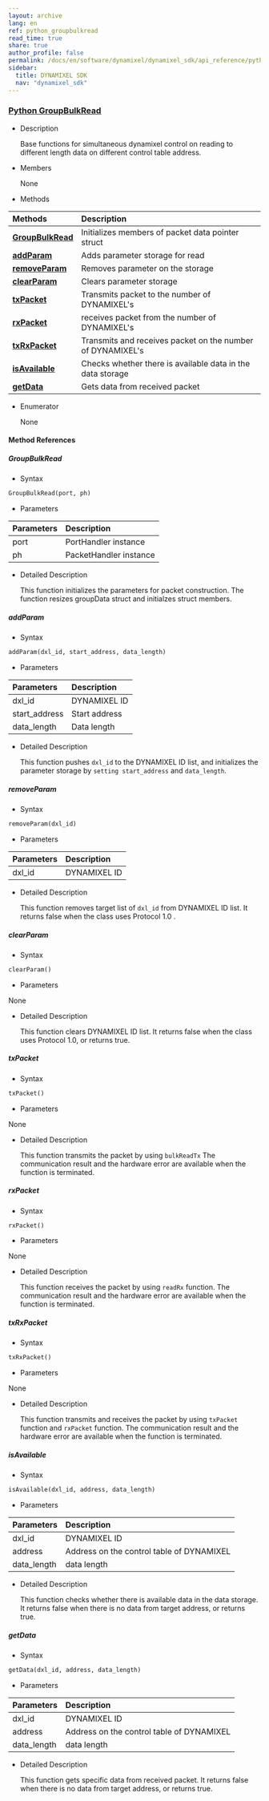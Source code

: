 ```yaml
---
layout: archive
lang: en
ref: python_groupbulkread
read_time: true
share: true
author_profile: false
permalink: /docs/en/software/dynamixel/dynamixel_sdk/api_reference/python/python_groupbulkread/
sidebar:
  title: DYNAMIXEL SDK
  nav: "dynamixel_sdk"
---
```


<style>body {counter-reset: h1 6 !important;}</style>
<div style="counter-reset: h2 4"></div>
<div style="counter-reset: h3 5"></div>

<!--[dummy Header 1]>
  <h1 id="api-reference"><a href="#api-reference">API Reference</a></h1>
  <h2 id="python"><a href="#python">Python</a></h2>
<![end dummy Header 1]-->

### [Python GroupBulkRead](#python-groupbulkread)

- Description

  Base functions for simultaneous dynamixel control on reading to different length data on different control table address.

- Members

  None

- Methods

| Methods                                                   | Description                                                |
|:----------------------------------------------------------|:-----------------------------------------------------------|
| **[GroupBulkRead](#groupbulkread)**                       | Initializes members of packet data pointer struct          |
| **[addParam](#addparam)**                                 | Adds parameter storage for read                            |
| **[removeParam](#removeparam)**                           | Removes parameter on the storage                           |
| **[clearParam](#clearparam)**                             | Clears parameter storage                                   |
| **[txPacket](#txpacket)**                                 | Transmits packet to the number of DYNAMIXEL's               |
| **[rxPacket](#rxpacket)**                                 | receives packet from the number of DYNAMIXEL's              |
| **[txRxPacket](#txrxpacket)**                             | Transmits and receives packet on the number of DYNAMIXEL's  |
| **[isAvailable](#isavailable)**                           | Checks whether there is available data in the data storage |
| **[getData](#getdata)**                                   | Gets data from received packet                             |


- Enumerator

  None

#### Method References

##### GroupBulkRead
- Syntax
``` python
GroupBulkRead(port, ph)
```
- Parameters

| Parameters       | Description            |
|:-----------------|:-----------------------|
| port             | PortHandler instance   |
| ph               | PacketHandler instance |


- Detailed Description

   This function initializes the parameters for packet construction. The function resizes groupData struct and initialzes struct members.


##### addParam
- Syntax
``` python
addParam(dxl_id, start_address, data_length)
```
- Parameters

| Parameters    | Description   |
|:--------------|:--------------|
| dxl_id            | DYNAMIXEL ID  |
| start_address | Start address |
| data_length   | Data length   |


- Detailed Description

   This function pushes `dxl_id` to the DYNAMIXEL ID list, and initializes the parameter storage by `setting start_address` and `data_length`.


##### removeParam
- Syntax
``` python
removeParam(dxl_id)
```
- Parameters

| Parameters  | Description                               |
|:------------|:------------------------------------------|
| dxl_id      | DYNAMIXEL ID                              |

- Detailed Description

   This function removes target list of `dxl_id` from DYNAMIXEL ID list. It returns false when the class uses Protocol 1.0 .


##### clearParam
- Syntax
``` python
clearParam()
```
- Parameters

None

- Detailed Description

   This function clears DYNAMIXEL ID list. It returns false when the class uses Protocol 1.0, or returns true.


##### txPacket
- Syntax
``` python
txPacket()
```
- Parameters

None

- Detailed Description

   This function transmits the packet by using `bulkReadTx` The communication result and the hardware error are available when the function is terminated.


##### rxPacket
- Syntax
``` python
rxPacket()
```
- Parameters

None

- Detailed Description

   This function receives the packet by using `readRx` function. The communication result and the hardware error are available when the function is terminated.


##### txRxPacket
- Syntax
``` python
txRxPacket()
```
- Parameters

None

- Detailed Description

   This function transmits and receives the packet by using `txPacket` function and `rxPacket` function. The communication result and the hardware error are available when the function is terminated.

##### isAvailable
- Syntax
``` python
isAvailable(dxl_id, address, data_length)
```
- Parameters

| Parameters  | Description                               |
|:------------|:------------------------------------------|
| dxl_id      | DYNAMIXEL ID                              |
| address     | Address on the control table of DYNAMIXEL |
| data_length | data length                               |


- Detailed Description

   This function checks whether there is available data in the data storage. It returns false when there is no data from target address, or returns true.

##### getData
- Syntax
``` python
getData(dxl_id, address, data_length)
```
- Parameters

| Parameters  | Description                               |
|:------------|:------------------------------------------|
| dxl_id      | DYNAMIXEL ID                              |
| address     | Address on the control table of DYNAMIXEL |
| data_length | data length                               |


- Detailed Description

   This function gets specific data from received packet. It returns false when there is no data from target address, or returns true.
